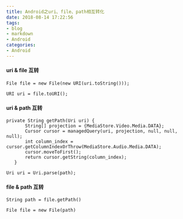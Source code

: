 ```yaml
---
title: Android之uri、file、path相互转化
date: 2018-08-14 17:22:56
tags:
- blog
- markdown
- Android 
categories:
- Android 
---
```


#### uri & file 互转
```
File file = new File(new URI(uri.toString()));  
```
```
URI uri = file.toURI();  
```

#### uri & path 互转
```
private String getPath(Uri uri) {  
       String[] projection = {MediaStore.Video.Media.DATA};  
       Cursor cursor = managedQuery(uri, projection, null, null, null);  
       int column_index = cursor.getColumnIndexOrThrow(MediaStore.Audio.Media.DATA);  
       cursor.moveToFirst();  
       return cursor.getString(column_index);  
   }  
```
```
Uri uri = Uri.parse(path);  
```

#### file & path 互转
```
String path = file.getPath()  
```
```
File file = new File(path)  
```